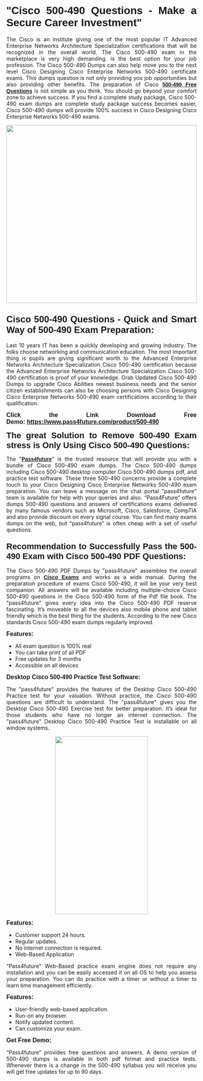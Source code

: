 
<h1 style="text-align: justify;"><span style="font-family:Tahoma,Geneva,sans-serif;"><strong>"Cisco 500-490 Questions - Make a Secure Career Investment"</strong></span></h1>

<p style="text-align: justify;">The Cisco is an institute giving one of the most popular IT Advanced Enterprise Networks Architecture Specialization certifications that will be recognized in the overall world. The Cisco 500-490 exam in the marketplace is very high demanding. is the best option for your job profession. The Cisco 500-490 Dumps can also help move you to the next level Cisco Designing Cisco Enterprise Networks 500-490 certificate exams. This dumps question is not only providing you job opportunities but also providing other benefits. The preparation of Cisco <span style="font-family:Tahoma,Geneva,sans-serif;"><strong><a href="https://www.pass4future.com/questions/cisco/500-490">500-490 Free Questions</a></strong></span> is not simple as you think. You should go beyond your comfort zone to achieve success. If you find a complete study package, Cisco 500-490 exam dumps are complete study package success becomes easier, Cisco 500-490 dumps will provide 100% success in Cisco Designing Cisco Enterprise Networks 500-490 exams.</p>

<p style="text-align: justify;"><a href="https://www.pass4future.com/product/500-490"><img alt="" src="https://lh3.googleusercontent.com/pw/AM-JKLVhEO4I138wJzOepD3laGU-R1M7eT-OTYdow6pCESip26lSeaxxzS9BVWUKuzj1e3L_MoxCfVgBEvV8ODwl1LGzlZbt6HJm3NXXplPwnYiBfuYM_eQCcVVRMaAwHdsl3AhHOZS-up7mzwmd4i4EpEGq=w1112-h625-no?authuser=0" style="width: 100%; height: 470px;" /></a></p>

<h2 style="text-align: justify;"><span style="font-size:24px;"><strong><span style="font-family:Tahoma,Geneva,sans-serif;">Cisco 500-490 Questions - Quick and Smart Way of 500-490 Exam Preparation:</span></strong></span></h2>

<p style="text-align: justify;">Last 10 years IT has been a quickly developing and growing industry. The folks choose networking and communication education. The most important thing is pupils are giving significant worth to the Advanced Enterprise Networks Architecture Specialization Cisco 500-490 certification because the Advanced Enterprise Networks Architecture Specialization Cisco 500-490 certification is proof of your knowledge. Grab Updated Cisco 500-490 Dumps to upgrade Cisco Abilities newest business needs and the senior citizen establishments can also be choosing persons with Cisco Designing Cisco Enterprise Networks 500-490 exam certifications according to their qualification.</p>

<p style="text-align: justify;"><strong><span style="font-family:Lucida Sans Unicode,Lucida Grande,sans-serif;"><span style="font-size:16px;">Click the Link Download Free Demo: <a href="https://www.pass4future.com/product/500-490">https://www.pass4future.com/product/500-490</a></span></span></strong></p>

<p style="text-align: justify;"><strong><span style="font-size:22px;"><span style="font-family:Tahoma,Geneva,sans-serif;">The great Solution to Remove 500-490 Exam stress is Only Using Cisco 500-490 Questions:</span></span></strong></p>

<p style="text-align: justify;">The "<span style="font-family:Lucida Sans Unicode,Lucida Grande,sans-serif;"><a href="https://www.pass4future.com/"><strong>Pass4future</strong></a></span>" is the trusted resource that will provide you with a bundle of Cisco 500-490 exam dumps. The Cisco 500-490 dumps including Cisco 500-490 desktop computer Cisco 500-490 dumps pdf, and practice test software. These three 500-490 concerns provide a complete touch to your Cisco Designing Cisco Enterprise Networks 500-490 exam preparation. You can leave a message on the chat portal "pass4future" team is available for help with your queries and also. “Pass4Future” offers dumps 500-490 questions and answers of certifications exams delivered by many famous vendors such as Microsoft, Cisco, Salesforce, CompTIA and also provide discount on every signal course. You can find many exams dumps on the web, but “pass4future” is often cheap with a set of useful questions.</p>

<h3 style="text-align: justify;"><span style="font-size:22px;"><strong><span style="font-family:Tahoma,Geneva,sans-serif;">Recommendation to Successfully Pass the 500-490 Exam with Cisco 500-490 PDF Questions:</span></strong></span></h3>

<p style="text-align: justify;">The Cisco 500-490 PDF Dumps by "pass4future" assembles the overall programs on <span style="font-family:Lucida Sans Unicode,Lucida Grande,sans-serif;"><strong><a href="https://www.pass4future.com/cisco">Cisco Exams</a></strong></span> and works as a wide manual. During the preparation procedure of exams Cisco 500-490, it will be your very best companion. All answers will be available including multiple-choice Cisco 500-490 questions in the Cisco 500-490 form of the Pdf file book. The "pass4future" gives every idea into the Cisco 500-490 PDF reserve fascinating. It’s moveable to all the devices also mobile phone and tablet friendly which is the best thing for the students. According to the new Cisco standards Cisco 500-490 exam dumps regularly improved.</p>

<p style="text-align: justify;"><span style="font-family:Lucida Sans Unicode,Lucida Grande,sans-serif;"><span style="font-size:16px;"><strong>Features:</strong></span></span></p>

<ul>
	<li style="text-align: justify;">All exam question is 100% real</li>
	<li style="text-align: justify;">You can take print of all PDF</li>
	<li style="text-align: justify;">Free updates for 3 months </li>
	<li style="text-align: justify;">Accessible on all devices</li>
</ul>

<p style="text-align: justify;"><span style="font-family:Tahoma,Geneva,sans-serif;"><span style="font-size:16px;"><strong>Desktop Cisco 500-490 Practice Test Software:</strong></span></span></p>

<p style="text-align: justify;">The "pass4future" provides the features of the Desktop Cisco 500-490 Practice test for your valuation. Without practice, the Cisco 500-490 questions are difficult to understand. The "pass4future" gives you the Desktop Cisco 500-490 Exercise test for better preparation. It’s ideal for those students who have no longer an internet connection. The "pass4future" Desktop Cisco 500-490 Practice Test is installable on all window systems.</p>

<p style="text-align: center;"><a href="https://www.pass4future.com/product/500-490"><img alt="" src="https://lh3.googleusercontent.com/pw/AM-JKLV3yUm3jiqqIo1xIsj1VJ_UeysYexQY-pRYO0rIFl3vg11QZioN-gzffpw2AfKqFynWuvoXOreWrWS0swpr4xmOSWfwII2jvatteuqrfxiWGFBSHPiZUCoi33jqeymK5dmu-0enyX6tayRCAMHw05jv=s625-no?authuser=0" style="width: 70%; height: 470px;" /></a></p>

<p style="text-align: justify;"><span style="font-size:16px;"><span style="font-family:Lucida Sans Unicode,Lucida Grande,sans-serif;"><strong>Features:</strong></span></span></p>

<ul>
	<li style="text-align: justify;">Customer support 24 hours. </li>
	<li style="text-align: justify;">Regular updates. </li>
	<li style="text-align: justify;">No internet connection is required.</li>
	<li style="text-align: justify;">Web-Based Application</li>
</ul>

<p style="text-align: justify;">“Pass4future” Web-Based practice exam engine does not require any installation and you can be easily accessed it on all OS to help you assess your preparation. You can do practice with a timer or without a timer to learn time management efficiently.</p>

<p style="text-align: justify;"><strong><span style="font-size:16px;"><span style="font-family:Lucida Sans Unicode,Lucida Grande,sans-serif;">Features:</span></span></strong></p>

<ul>
	<li style="text-align: justify;">User-friendly web-based application.</li>
	<li style="text-align: justify;">Run-on any browser. </li>
	<li style="text-align: justify;">Notify updated content.</li>
	<li style="text-align: justify;">Can customize your exam.</li>
</ul>

<p style="text-align: justify;"><span style="font-size:16px;"><span style="font-family:Lucida Sans Unicode,Lucida Grande,sans-serif;"><strong>Get Free Demo:</strong></span></span></p>

<p style="text-align: justify;">“Pass4future” provides free questions and answers. A demo version of 500-490 dumps is available in both pdf format and practice tests. Whenever there is a change in the 500-490 syllabus you will receive you will get free updates for up to 90 days. </p>
